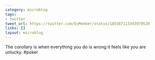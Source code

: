 ```yaml
---
category: microblog
tags:
- twitter
tweet_url: https://twitter.com/ExMember/status/185587113343979520
links: []
layout: microblog
---
```

The corollary is when everything you do is wrong it feels like you are unlucky. #poker

